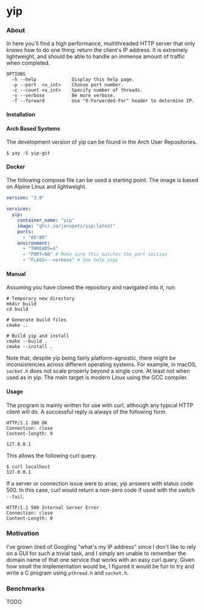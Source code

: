 # yip

### About

In here you'll find a high performance, multithreaded HTTP server that only knows how to do one thing: return the client's IP address. It is extremely lightweight, and should be able to handle an immense amount of traffic when completed.

```
OPTIONS
  -h --help             Display this help page.
  -p --port  <u_int>    Choose port number.
  -c --count <u_int>    Specify number of threads.
  -v --verbose          Be more verbose.
  -f --forward          Use "X-Forwarded-For" header to determine IP.
```

#### Installation

#### Arch Based Systems

The development version of yip can be found in the Arch User Repositories.

```shell
$ yay -S yip-git
```

#### Docker

The following compose file can be used a starting point. The image is based on Alpine Linux and lightweight.

```yaml
version: "3.9"

services:
  yip:
    container_name: "yip"
    image: "ghcr.io/jenspots/yip:latest"
    ports:
      - "80:80"
    environment:
      - "THREADS=4"
      - "PORT=80" # Make sure this matches the port section
      - "FLAGS=--verbose" # See help page
```

#### Manual

Assuming you have cloned the repository and navigated into it, run:

```shell
# Temporary new directory
mkdir build
cd build

# Generate build files
cmake ..

# Build yip and install
cmake --build .
cmake --install .
```

Note that, despite yip being fairly platform-agnostic, there might be inconsistencies across different operating systems. For example, in macOS, `socket.h` does not scale properly beyond a single core. At least not when used as in yip. The main target is modern Linux using the GCC compiler.

#### Usage

The program is mainly written for use with curl, although any typical HTTP client will do. A successful reply is always of the following form.

```
HTTP/1.1 200 OK
Connection: close
Content-length: 9

127.0.0.1
```

This allows the following curl query.

```shell
$ curl localhost
127.0.0.1 
```

If a server or connection issue were to arise, yip answers with status code 500. In this case, curl would return a non-zero code if used with the switch `--fail`.

```
HTTP/1.1 500 Internal Server Error
Connection: close
Content-Length: 0
```

### Motivation

I've grown tired of Googling "what's my IP address" since I don't like to rely on a GUI for such a trivial task, and I simply am unable to remember the domain name of that one service that works with an easy curl query. Given how small the implementation would be, I figured it would be fun to try and write a C program using `pthread.h` and `socket.h`.

### Benchmarks

TODO
